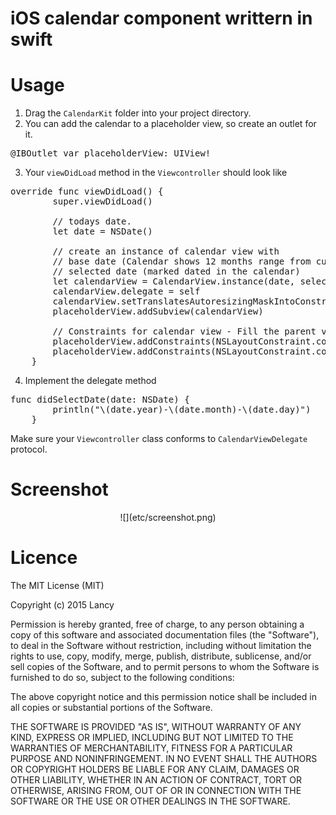 # iOS calendar component writtern in swift
Usage
========
1. Drag the `CalendarKit` folder into your project directory.
2. You can add the calendar to a placeholder view, so create an outlet for it.
<pre lang="Swift">
@IBOutlet var placeholderView: UIView!
</pre>
3. Your `viewDidLoad` method in the `Viewcontroller` should look like
<pre lang="Swift">
override func viewDidLoad() {
        super.viewDidLoad()
        
        // todays date.
        let date = NSDate()
        
        // create an instance of calendar view with 
        // base date (Calendar shows 12 months range from current base date)
        // selected date (marked dated in the calendar)
        let calendarView = CalendarView.instance(date, selectedDate: date)
        calendarView.delegate = self
        calendarView.setTranslatesAutoresizingMaskIntoConstraints(false)
        placeholderView.addSubview(calendarView)
        
        // Constraints for calendar view - Fill the parent view.
        placeholderView.addConstraints(NSLayoutConstraint.constraintsWithVisualFormat("H:|[calendarView]|", options: NSLayoutFormatOptions(0), metrics: nil, views: ["calendarView": calendarView]))
        placeholderView.addConstraints(NSLayoutConstraint.constraintsWithVisualFormat("V:|[calendarView]|", options: NSLayoutFormatOptions(0), metrics: nil, views: ["calendarView": calendarView]))
    }
</pre>
4. Implement the delegate method
<pre lang="Swift">
func didSelectDate(date: NSDate) {
        println("\(date.year)-\(date.month)-\(date.day)")
    }
</pre>
Make sure your `Viewcontroller` class conforms to `CalendarViewDelegate` protocol.

Screenshot
========
<center>![](etc/screenshot.png)</center>

Licence
========
The MIT License (MIT)

Copyright (c) 2015 Lancy

Permission is hereby granted, free of charge, to any person obtaining a copy
of this software and associated documentation files (the "Software"), to deal
in the Software without restriction, including without limitation the rights
to use, copy, modify, merge, publish, distribute, sublicense, and/or sell
copies of the Software, and to permit persons to whom the Software is
furnished to do so, subject to the following conditions:

The above copyright notice and this permission notice shall be included in
all copies or substantial portions of the Software.

THE SOFTWARE IS PROVIDED "AS IS", WITHOUT WARRANTY OF ANY KIND, EXPRESS OR
IMPLIED, INCLUDING BUT NOT LIMITED TO THE WARRANTIES OF MERCHANTABILITY,
FITNESS FOR A PARTICULAR PURPOSE AND NONINFRINGEMENT. IN NO EVENT SHALL THE
AUTHORS OR COPYRIGHT HOLDERS BE LIABLE FOR ANY CLAIM, DAMAGES OR OTHER
LIABILITY, WHETHER IN AN ACTION OF CONTRACT, TORT OR OTHERWISE, ARISING FROM,
OUT OF OR IN CONNECTION WITH THE SOFTWARE OR THE USE OR OTHER DEALINGS IN
THE SOFTWARE.
